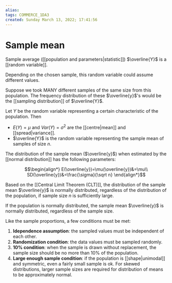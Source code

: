 ```yaml
---
alias: 
tags: COMMERCE_1DA3
created: Sunday March 13, 2022; 17:41:56 
---
```

# Sample mean
Sample average ([[population and parameters|statistic]]) $\overline{Y}$ is a [[random variable]].

Depending on the chosen sample, this random variable could assume different values.

Suppose we took MANY different samples of the same size from this population. The frequency distribution of these $\overline{y}$'s would be the [[sampling distribution]] of $\overline{Y}$. 

Let $Y$ be the random variable representing a certain characteristic of the population. Then
- $E(Y)=\mu$ and $Var(Y)=\sigma^2$ are the [[centre|mean]] and [[spread|variance]].
- $\overline{Y}$ is the random variable representing the sample mean of samples of size $n$. 

The distribution of the sample mean ($\overline{y}$) when estimated by the [[normal distribution]] has the following parameters:

$$\begin{align*}
E(\overline{y})=\mu(\overline{y})&=\mu\\
SD(\overline{y})&=\frac{\sigma}{\sqrt n}
\end{align*}$$

Based on the [[Central Limit Theorem (CLT)]], the distribution of the sample mean $\overline{y}$ is normally distributed, regardless of the distribution of the population, if sample size $n$ is sufficiently large.

If the population is normally distributed, the sample mean $\overline{y}$ is normally distributed, regardless of the sample size. 

Like the sample proportions, a few conditions must be met:

1. **Idependence assumption**: the sampled values must be independent of each other.
2. **Randomization condition**: the data values must be sampled randomly.
3. **10% condition**: when the sample is drawn without replacement, the sample size should be no more than 10% of the population.
4. **Large enough sample condition**: if the population is [[shape|unimodal]] and symmetric, even a fairly small sample is ok. For skewed distributions, larger sample sizes are required for distribution of means to be approximately normal. 